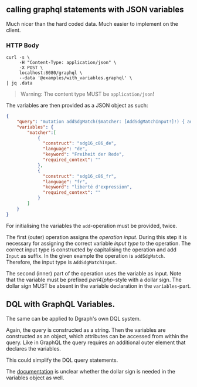 ## calling graphql statements with JSON variables

Much nicer than the hard coded data. Much easier to implement on the client.

### HTTP Body

```
curl -s \
     -H "Content-Type: application/json" \
     -X POST \
     localhost:8080/graphql \
     --data '@examples/with_variables.graphql' \
| jq .data
```

> Warning: The content type MUST be `application/json`!

The variables are then provided as a JSON object as such: 

```json
{
    "query": "mutation addSdgMatch($matcher: [AddSdgMatchInput!]!) { addSdgMatch(input: $matcher) { sdgMatch { construct } } }",
    "variables": {
        "matcher":[ 
            {
              "construct": "sdg16_c86_de",
              "language": "de",
              "keyword": "Freiheit der Rede",
              "required_context": ""
            },
            {
              "construct": "sdg16_c86_fr",
              "language": "fr",
              "keyword": "liberté d'expression",
              "required_context": ""
            }
        ]
    }
}
```

For initialising the variables the `add`-operation must be provided, twice. 

The first (outer) operation assigns the *operation input*. During this step it is necessary for assigning the correct variable *input type* to the operation. The correct input type is constructed by capitalising the operation and add `Input` as suffix. In the given example the operation is `addSdgMatch`. Therefore, the input type is `AddSdgMatchInput`. 

The second (inner) part of the operation uses the variable as input. Note that the variable must be prefixed *perl4*/*php*-style with a dollar sign. The dollar sign MUST be absent in the variable declaration in the `variables`-part. 

## DQL with GraphQL Variables.

The same can be applied to Dgraph's own DQL system. 

Again, the query is constructed as a string. Then the variables are constructed as an object, which attributes can be accessed from within the query. Like in GraphQL the query requires an additional outer element that declares the variables. 

This could  simplify the DQL query statements.

The [documentation](https://dgraph.io/docs/query-language/graphql-variables/) is unclear whether the dollar sign is needed in the variables object as well. 
